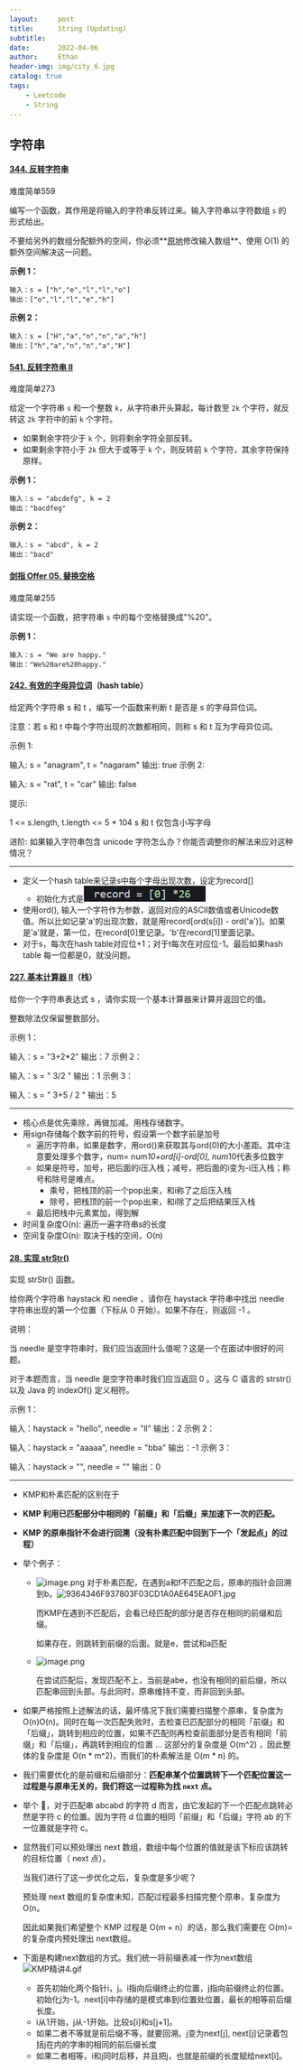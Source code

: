 ```yaml
---
layout:     post
title:      String (Updating)
subtitle:   
date:       2022-04-06
author:     Ethan
header-img: img/city_6.jpg
catalog: true
tags:
    - Leetcode
    - String
---
```


## 字符串

#### [344. 反转字符串](https://leetcode-cn.com/problems/reverse-string/)

难度简单559

编写一个函数，其作用是将输入的字符串反转过来。输入字符串以字符数组 `s` 的形式给出。

不要给另外的数组分配额外的空间，你必须**[原地](https://baike.baidu.com/item/原地算法)修改输入数组**、使用 O(1) 的额外空间解决这一问题。

 

**示例 1：**

```
输入：s = ["h","e","l","l","o"]
输出：["o","l","l","e","h"]
```

**示例 2：**

```
输入：s = ["H","a","n","n","a","h"]
输出：["h","a","n","n","a","H"]
```

#### [541. 反转字符串 II](https://leetcode-cn.com/problems/reverse-string-ii/)

难度简单273

给定一个字符串 `s` 和一个整数 `k`，从字符串开头算起，每计数至 `2k` 个字符，就反转这 `2k` 字符中的前 `k` 个字符。

- 如果剩余字符少于 `k` 个，则将剩余字符全部反转。
- 如果剩余字符小于 `2k` 但大于或等于 `k` 个，则反转前 `k` 个字符，其余字符保持原样。

 

**示例 1：**

```
输入：s = "abcdefg", k = 2
输出："bacdfeg"
```

**示例 2：**

```
输入：s = "abcd", k = 2
输出："bacd"
```

#### [剑指 Offer 05. 替换空格](https://leetcode-cn.com/problems/ti-huan-kong-ge-lcof/)

难度简单255

请实现一个函数，把字符串 `s` 中的每个空格替换成"%20"。

 

**示例 1：**

```
输入：s = "We are happy."
输出："We%20are%20happy."
```

#### [242. 有效的字母异位词](https://leetcode-cn.com/problems/valid-anagram/)（hash table）

给定两个字符串 s 和 t ，编写一个函数来判断 t 是否是 s 的字母异位词。

注意：若 s 和 t 中每个字符出现的次数都相同，则称 s 和 t 互为字母异位词。

示例 1:

输入: s = "anagram", t = "nagaram"
输出: true
示例 2:

输入: s = "rat", t = "car"
输出: false


提示:

1 <= s.length, t.length <= 5 * 104
s 和 t 仅包含小写字母

进阶: 如果输入字符串包含 unicode 字符怎么办？你能否调整你的解法来应对这种情况？

------

- 定义一个hash table来记录s中每个字母出现次数，设定为record[]
  - 初始化方式是![image-20211120154956349](https://raw.githubusercontent.com/xiaominglalala/pic/main/img/image-20211120154956349.png)
- 使用ord(), 输入一个字符作为参数，返回对应的ASCII数值或者Unicode数值。所以比如记录'a'的出现次数，就是用record[ord(s[i]) - ord('a')]。如果是’a'就是，第一位，在record[0]里记录。'b'在record[1]里面记录。
- 对于s，每次在hash table对应位+1；对于t每次在对应位-1。最后如果hash table 每一位都是0，就没问题。

#### [227. 基本计算器 II](https://leetcode-cn.com/problems/basic-calculator-ii/)（栈）

给你一个字符串表达式 s ，请你实现一个基本计算器来计算并返回它的值。

整数除法仅保留整数部分。

 

示例 1：

输入：s = "3+2*2"
输出：7
示例 2：

输入：s = " 3/2 "
输出：1
示例 3：

输入：s = " 3+5 / 2 "
输出：5

------

- 核心点是优先乘除，再做加减。用栈存储数字。
- 用sign存储每个数字前的符号，假设第一个数字前是加号
  - 遍历字符串，如果是数字，用ord()来获取其与ord(0)的大小差距。其中注意要处理多个数字，num= num*10+ord[i]-ord[0], num*10代表多位数字
  - 如果是符号，加号，把后面的i压入栈；减号，把后面的i变为-i压入栈；称号和除号是难点。
    - 乘号，把栈顶的前一个pop出来，和i称了之后压入栈
    - 除号，把栈顶的前一个pop出来，和i除了之后把结果压入栈
  - 最后把栈中元素累加，得到解
- 时间复杂度O(n): 遍历一遍字符串s的长度
- 空间复杂度O(n): 取决于栈的空间，O(n)

#### [28. 实现 strStr()](https://leetcode-cn.com/problems/implement-strstr/)

实现 strStr() 函数。

给你两个字符串 haystack 和 needle ，请你在 haystack 字符串中找出 needle 字符串出现的第一个位置（下标从 0 开始）。如果不存在，则返回  -1 。

说明：

当 needle 是空字符串时，我们应当返回什么值呢？这是一个在面试中很好的问题。

对于本题而言，当 needle 是空字符串时我们应当返回 0 。这与 C 语言的 strstr() 以及 Java 的 indexOf() 定义相符。

示例 1：

输入：haystack = "hello", needle = "ll"
输出：2
示例 2：

输入：haystack = "aaaaa", needle = "bba"
输出：-1
示例 3：

输入：haystack = "", needle = ""
输出：0

------

- KMP和朴素匹配的区别在于

- **KMP 利用已匹配部分中相同的「前缀」和「后缀」来加速下一次的匹配。**

- **KMP 的原串指针不会进行回溯（没有朴素匹配中回到下一个「发起点」的过程）**

- 举个例子：

  - ![image.png](https://pic.leetcode-cn.com/1618742678-lTXSgV-image.png)	对于朴素匹配，在遇到a和f不匹配之后，原串的指针会回溯到b。![9364346F937803F03CD1A0AE645EA0F1.jpg](https://pic.leetcode-cn.com/1618845342-ydYJRp-9364346F937803F03CD1A0AE645EA0F1.jpg)

    而KMP在遇到不匹配后，会看已经匹配的部分是否存在相同的前缀和后缀。

    如果存在，则跳转到前缀的后面。就是e，尝试和a匹配

  - ![image.png](https://pic.leetcode-cn.com/1618755191-ddejks-image.png)

    在尝试匹配后，发现匹配不上，当前是abe，也没有相同的前后缀，所以匹配串回到头部。与此同时，原串维持不变，而非回到头部。

 - 如果严格按照上述解法的话，最坏情况下我们需要扫描整个原串，复杂度为 O(n)O(n)。同时在每一次匹配失败时，去检查已匹配部分的相同「前缀」和「后缀」，跳转到相应的位置，如果不匹配则再检查前面部分是否有相同「前缀」和「后缀」，再跳转到相应的位置 ... 这部分的复杂度是 O(m^2) ，因此整体的复杂度是 O(n * m^2)，而我们的朴素解法是 O(m * n) 的。

 - 我们需要优化的是前缀和后缀部分：**匹配串某个位置跳转下一个匹配位置这一过程是与原串无关的，我们将这一过程称为找 `next` 点。**

 - 举个 🌰，对于匹配串 abcabd 的字符 d 而言，由它发起的下一个匹配点跳转必然是字符 c 的位置。因为字符 d 位置的相同「前缀」和「后缀」字符 ab 的下一位置就是字符 c。

 - 显然我们可以预处理出 next 数组，数组中每个位置的值就是该下标应该跳转的目标位置（ next 点）。

   当我们进行了这一步优化之后，复杂度是多少呢？

   预处理 next 数组的复杂度未知，匹配过程最多扫描完整个原串，复杂度为 O(n。

   因此如果我们希望整个 KMP 过程是 O(m + n）的话，那么我们需要在 O(m)= 的复杂度内预处理出 next数组。

 - 下面是构建next数组的方式。我们统一将前缀表减一作为next数组
   ![KMP精讲4.gif](https://pic.leetcode-cn.com/1599638403-eQrdyh-KMP精讲4.gif)

   - 首先初始化两个指针i，j。i指向后缀终止的位置，j指向前缀终止的位置。初始化j为-1。next[i]中存储的是模式串到i位置处位置，最长的相等前后缀长度。
   - i从1开始，j从-1开始。比较s[i]和s[j+1]。
   - 如果二者不等就是前后缀不等，就要回溯。j变为next[j], next[j]记录着包括j在内的字串的相同的前后缀长度
   - 如果二者相等，i和j同时后移，并且把j，也就是前缀的长度赋给next[i]。

   

